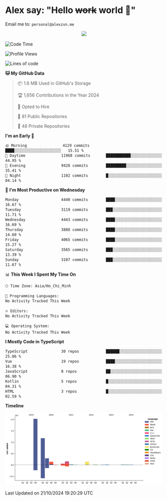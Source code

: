 # Alex say: "Hello ~~work~~ world 🐾"
Email me to: `personal@alexzvn.me`


<p align=center>
  <a href="https://skillicons.dev">
    <img src="https://skillicons.dev/icons?i=ts,js,php,nodejs,bun,vue,nuxt,react,svelte,tauri,laravel,rust,mongodb,docker,electron,redis,rabbitmq,tailwind,git,cloudflare,elysia,mysql,nginx,rollupjs,sentry,ubuntu,yarn,html,css,vite" />
  </a>
</p>

<!--START_SECTION:waka-->
![Code Time](http://img.shields.io/badge/Code%20Time-1%2C066%20hrs%2055%20mins-blue)

![Profile Views](http://img.shields.io/badge/Profile%20Views-0-blue)

![Lines of code](https://img.shields.io/badge/From%20Hello%20World%20I%27ve%20Written-40.6%20million%20lines%20of%20code-blue)

**🐱 My GitHub Data** 

> 📦 1.6 MB Used in GitHub's Storage 
 > 
> 🏆 1,656 Contributions in the Year 2024
 > 
> 💼 Opted to Hire
 > 
> 📜 81 Public Repositories 
 > 
> 🔑 48 Private Repositories 
 > 
**I'm an Early 🐤** 

```text
🌞 Morning                4129 commits        ████░░░░░░░░░░░░░░░░░░░░░   15.51 % 
🌆 Daytime                11968 commits       ███████████░░░░░░░░░░░░░░   44.95 % 
🌃 Evening                9428 commits        █████████░░░░░░░░░░░░░░░░   35.41 % 
🌙 Night                  1102 commits        █░░░░░░░░░░░░░░░░░░░░░░░░   04.14 % 
```
📅 **I'm Most Productive on Wednesday** 

```text
Monday                   4440 commits        ████░░░░░░░░░░░░░░░░░░░░░   16.67 % 
Tuesday                  3119 commits        ███░░░░░░░░░░░░░░░░░░░░░░   11.71 % 
Wednesday                4443 commits        ████░░░░░░░░░░░░░░░░░░░░░   16.69 % 
Thursday                 3888 commits        ████░░░░░░░░░░░░░░░░░░░░░   14.60 % 
Friday                   4065 commits        ████░░░░░░░░░░░░░░░░░░░░░   15.27 % 
Saturday                 3565 commits        ███░░░░░░░░░░░░░░░░░░░░░░   13.39 % 
Sunday                   3107 commits        ███░░░░░░░░░░░░░░░░░░░░░░   11.67 % 
```


📊 **This Week I Spent My Time On** 

```text
🕑︎ Time Zone: Asia/Ho_Chi_Minh

💬 Programming Languages: 
No Activity Tracked This Week

🔥 Editors: 
No Activity Tracked This Week

💻 Operating System: 
No Activity Tracked This Week
```

**I Mostly Code in TypeScript** 

```text
TypeScript               30 repos            ██████░░░░░░░░░░░░░░░░░░░   25.86 % 
Vue                      19 repos            ████░░░░░░░░░░░░░░░░░░░░░   16.38 % 
JavaScript               8 repos             ██░░░░░░░░░░░░░░░░░░░░░░░   06.90 % 
Kotlin                   5 repos             █░░░░░░░░░░░░░░░░░░░░░░░░   04.31 % 
HTML                     3 repos             █░░░░░░░░░░░░░░░░░░░░░░░░   02.59 % 
```



**Timeline**

![Lines of Code chart](https://raw.githubusercontent.com/alexzvn/alexzvn/main/assets/bar_graph.png)


 Last Updated on 21/10/2024 19:20:29 UTC
<!--END_SECTION:waka-->
